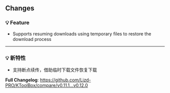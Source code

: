 ## Changes

### 💡 Feature

- Supports resuming downloads using temporary files to restore the download process

[//]: # (### 🪲 Fix)

- - -

### 💡 新特性

- 支持断点续传，借助临时下载文件恢复下载

[//]: # (### 🪲 修复)

**Full Changelog**: https://github.com/Ljzd-PRO/KToolBox/compare/v0.11.1...v0.12.0